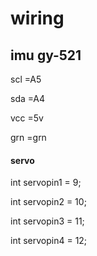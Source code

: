 # wiring

## imu gy-521

scl =A5

sda =A4

vcc =5v

grn =grn

#### servo

int servopin1 = 9;

int servopin2 = 10;

int servopin3 = 11;

int servopin4 = 12;
